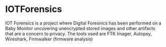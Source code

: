 # IOTForensics
IOT Forensics is a project where Digital Foresnics has been performed on a Baby Monitor uncovering unencrypted stored images and other artifacts that are a concern to privacy. The tools used are FTK Imager, Autopsy, Wireshark, Firmwalker (firmware analysis) 
